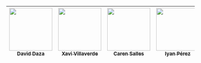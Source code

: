 
[<img src="https://avatars.githubusercontent.com/u/116893351?v=4" width=115><br><sub>David Daza</sub>](https://avatars.githubusercontent.com/u/116893351?v=4)|[<img src="https://avatars.githubusercontent.com/u/115170876?v=4" width=115><br><sub> Xavi Villaverde </sub>](https://github.com/Xavi1594)|[<img src="https://avatars.githubusercontent.com/u/116892294?v=4" width=115><br><sub>Caren Salles</sub>](https://github.com/CarenSalles) |[<img src="https://avatars.githubusercontent.com/u/116182389?v=4" width=115><br><sub>Iyan Pérez</sub>](https://github.com/IyanPerez) | [<img src="https://avatars.githubusercontent.com/u/117730103?v=4" width=115><br><sub>Carol Vilchez</sub>](https://github.com/Carol21d)
| :---: | :---: | :---: |  :---: |  :---: | 
